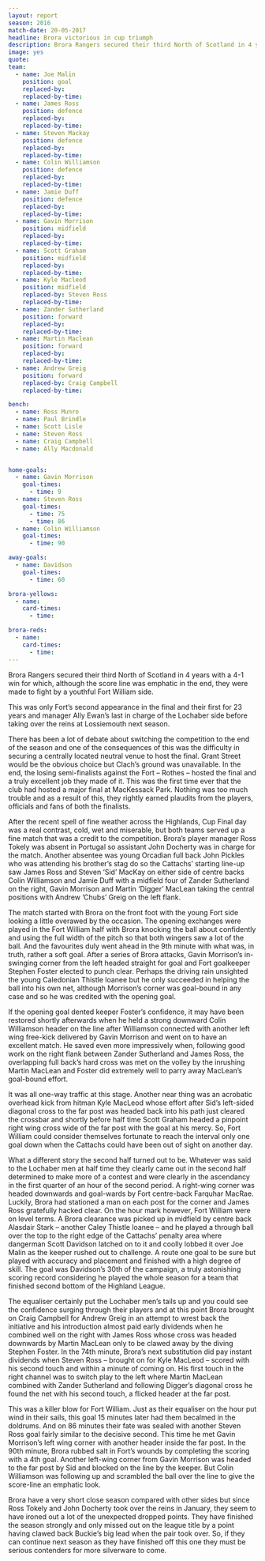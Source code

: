 ```yaml
---
layout: report
season: 2016
match-date: 20-05-2017
headline: Brora victorious in cup triumph
description: Brora Rangers secured their third North of Scotland in 4 years with a 4-1 win over Fort William.
image: yes
quote:
team:
  - name: Joe Malin
    position: goal
    replaced-by:
    replaced-by-time:
  - name: James Ross
    position: defence
    replaced-by:
    replaced-by-time:
  - name: Steven Mackay
    position: defence
    replaced-by:
    replaced-by-time:
  - name: Colin Williamson
    position: defence
    replaced-by:
    replaced-by-time:
  - name: Jamie Duff
    position: defence
    replaced-by:
    replaced-by-time:
  - name: Gavin Morrison
    position: midfield
    replaced-by:
    replaced-by-time:
  - name: Scott Graham
    position: midfield
    replaced-by:
    replaced-by-time:
  - name: Kyle Macleod
    position: midfield
    replaced-by: Steven Ross
    replaced-by-time:
  - name: Zander Sutherland
    position: forward
    replaced-by:
    replaced-by-time:
  - name: Martin Maclean
    position: forward
    replaced-by:
    replaced-by-time:
  - name: Andrew Greig
    position: forward
    replaced-by: Craig Campbell
    replaced-by-time:

bench:
  - name: Ross Munro
  - name: Paul Brindle
  - name: Scott Lisle
  - name: Steven Ross
  - name: Craig Campbell
  - name: Ally Macdonald


home-goals:
  - name: Gavin Morrison
    goal-times:
      - time: 9
  - name: Steven Ross
    goal-times:
      - time: 75
      - time: 86
  - name: Colin Williamson
    goal-times:
      - time: 90

away-goals:
  - name: Davidson
    goal-times:
      - time: 60

brora-yellows:
  - name:
    card-times:
      - time:

brora-reds:
  - name:
    card-times:
      - time:
---
```

Brora Rangers secured their third North of Scotland in 4 years with a 4-1 win for which, although the score line was emphatic in the end, they were made to fight by a youthful Fort William side.

This was only Fort’s second appearance in the final and their first for 23 years and manager Ally Ewan’s last in charge of the Lochaber side before taking over the reins at Lossiemouth next season.

There has been a lot of debate about switching the competition to the end of the season and one of the consequences of this was the difficulty in securing a centrally located neutral venue to host the final. Grant Street would be the obvious choice but Clach’s ground was unavailable. In the end, the losing semi-finalists against the Fort – Rothes – hosted the final and a truly excellent job they made of it. This was the first time ever that the club had hosted a major final at MacKessack Park. Nothing was too much trouble and as a result of this, they rightly earned plaudits from the players, officials and fans of both the finalists.

After the recent spell of fine weather across the Highlands, Cup Final day was a real contrast, cold, wet and miserable, but both teams served up a fine match that was a credit to the competition. Brora’s player manager Ross Tokely was absent in Portugal so assistant John Docherty was in charge for the match. Another absentee was young Orcadian full back John Pickles who was attending his brother’s stag do so the Cattachs’ starting line-up saw James Ross and Steven ‘Sid’ MacKay on either side of centre backs Colin Williamson and Jamie Duff with a midfield four of Zander Sutherland on the right, Gavin Morrison and Martin ‘Digger’ MacLean taking the central positions with Andrew ’Chubs’ Greig on the left flank.

The match started with Brora on the front foot with the young Fort side looking a little overawed by the occasion. The opening exchanges were played in the Fort William half with Brora knocking the ball about confidently and using the full width of the pitch so that both wingers saw a lot of the ball. And the favourites duly went ahead in the 9th minute with what was, in truth, rather a soft goal. After a series of Brora attacks, Gavin Morrison’s in-swinging corner from the left headed straight for goal and Fort goalkeeper Stephen Foster elected to punch clear. Perhaps the driving rain unsighted the young Caledonian Thistle loanee but he only succeeded in helping the ball into his own net, although Morrison’s corner was goal-bound in any case and so he was credited with the opening goal.

If the opening goal dented keeper Foster’s confidence, it may have been restored shortly afterwards when he held a strong downward Colin Williamson header on the line after Williamson connected with another left wing free-kick delivered by Gavin Morrison and went on to have an excellent match. He saved even more impressively when, following good work on the right flank between Zander Sutherland and James Ross, the overlapping full back’s hard cross was met on the volley by the inrushing Martin MacLean and Foster did extremely well to parry away MacLean’s goal-bound effort.

It was all one-way traffic at this stage. Another near thing was an acrobatic overhead kick from hitman Kyle MacLeod whose effort after Sid’s left-sided diagonal cross to the far post was headed back into his path just cleared the crossbar and shortly before half time Scott Graham headed a pinpoint right wing cross wide of the far post with the goal at his mercy. So, Fort William could consider themselves fortunate to reach the interval only one goal down when the Cattachs could have been out of sight on another day.

What a different story the second half turned out to be. Whatever was said to the Lochaber men at half time they clearly came out in the second half determined to make more of a contest and were clearly in the ascendancy in the first quarter of an hour of the second period. A right-wing corner was headed downwards and goal-wards by Fort centre-back Farquhar MacRae. Luckily, Brora had stationed a man on each post for the corner and James Ross gratefully hacked clear.  On the hour mark however, Fort William were on level terms. A Brora clearance was picked up in midfield by centre back Alasdair Stark – another Caley Thistle loanee – and he played a through ball over the top to the right edge of the Cattachs’ penalty area where  dangerman Scott Davidson latched on to it and coolly lobbed it over Joe Malin as the keeper rushed out to challenge. A route one goal to be sure but played with accuracy and placement and finished with a high degree of skill. The goal was Davidson’s 30th of the campaign, a truly astonishing scoring record considering he played the whole season for a team that finished second bottom of the Highland League.

The equaliser certainly put the Lochaber men’s tails up and you could see the confidence surging through their players and at this point Brora brought on Craig Campbell for Andrew Greig in an attempt to wrest back the initiative and his introduction almost paid early dividends when he combined well on the right with James Ross whose cross was headed downwards by Martin MacLean only to be clawed away by the diving Stephen Foster. In the 74th minute, Brora’s next substitution did pay instant dividends when Steven Ross – brought on for Kyle MacLeod – scored with his second touch and within a minute of coming on. His first touch in the right channel was to switch play to the left where Martin MacLean combined with Zander Sutherland and following Digger’s diagonal cross he found the net with his second touch, a flicked header at the far post.

This was a killer blow for Fort William. Just as their equaliser on the hour put wind in their sails, this goal 15 minutes later had them becalmed in the doldrums. And on 86 minutes their fate was sealed with another Steven Ross goal fairly similar to the decisive second. This time he met Gavin Morrison’s left wing corner with another header inside the far post. In the 90th minute, Brora rubbed salt in Fort’s wounds by completing the scoring with a 4th goal. Another left-wing corner from Gavin Morrison was headed to the far post by Sid and blocked on the line by the keeper. But Colin Williamson was following up and scrambled the ball over the line to give the score-line an emphatic look.

Brora have a very short close season compared with other sides but since Ross Tokely and John Docherty took over the reins in January, they seem to have ironed out a lot of the unexpected dropped points. They have finished the season strongly and only missed out on the league title by a point having clawed back Buckie’s big lead when the pair took over. So, if they can continue next season as they have finished off this one they must be serious contenders for more silverware to come.
